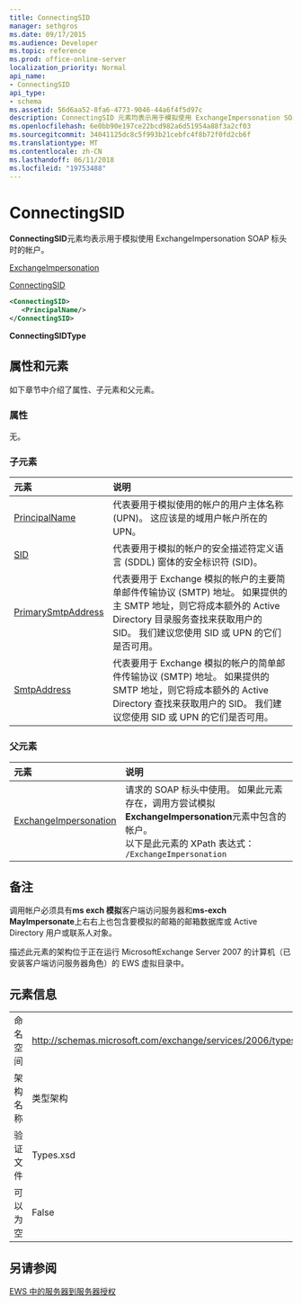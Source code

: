 ```yaml
---
title: ConnectingSID
manager: sethgros
ms.date: 09/17/2015
ms.audience: Developer
ms.topic: reference
ms.prod: office-online-server
localization_priority: Normal
api_name:
- ConnectingSID
api_type:
- schema
ms.assetid: 56d6aa52-8fa6-4773-9046-44a6f4f5d97c
description: ConnectingSID 元素均表示用于模拟使用 ExchangeImpersonation SOAP 标头时的帐户。
ms.openlocfilehash: 6e0bb90e197ce22bcd982a6d51954a88f3a2cf03
ms.sourcegitcommit: 34041125dc8c5f993b21cebfc4f8b72f0fd2cb6f
ms.translationtype: MT
ms.contentlocale: zh-CN
ms.lasthandoff: 06/11/2018
ms.locfileid: "19753488"
---
```

# <a name="connectingsid"></a>ConnectingSID

**ConnectingSID**元素均表示用于模拟使用 ExchangeImpersonation SOAP 标头时的帐户。 
  
[ExchangeImpersonation](exchangeimpersonation.md)
  
[ConnectingSID](connectingsid.md)
  
```xml
<ConnectingSID>
   <PrincipalName/>
</ConnectingSID>
```

 **ConnectingSIDType**
## <a name="attributes-and-elements"></a>属性和元素

如下章节中介绍了属性、子元素和父元素。
  
### <a name="attributes"></a>属性

无。
  
### <a name="child-elements"></a>子元素

|**元素**|**说明**|
|:-----|:-----|
|[PrincipalName](principalname.md) <br/> |代表要用于模拟使用的帐户的用户主体名称 (UPN)。 这应该是的域用户帐户所在的 UPN。  <br/> |
|[SID](sid.md) <br/> |代表要用于模拟的帐户的安全描述符定义语言 (SDDL) 窗体的安全标识符 (SID)。  <br/> |
|[PrimarySmtpAddress](primarysmtpaddress.md) <br/> |代表要用于 Exchange 模拟的帐户的主要简单邮件传输协议 (SMTP) 地址。 如果提供的主 SMTP 地址，则它将成本额外的 Active Directory 目录服务查找来获取用户的 SID。 我们建议您使用 SID 或 UPN 的它们是否可用。  <br/> |
|[SmtpAddress](smtpaddress.md) <br/> |代表要用于 Exchange 模拟的帐户的简单邮件传输协议 (SMTP) 地址。 如果提供的 SMTP 地址，则它将成本额外的 Active Directory 查找来获取用户的 SID。 我们建议您使用 SID 或 UPN 的它们是否可用。  <br/> |
   
### <a name="parent-elements"></a>父元素

|**元素**|**说明**|
|:-----|:-----|
|[ExchangeImpersonation](exchangeimpersonation.md) <br/> |请求的 SOAP 标头中使用。 如果此元素存在，调用方尝试模拟**ExchangeImpersonation**元素中包含的帐户。  <br/> 以下是此元素的 XPath 表达式：  <br/>  `/ExchangeImpersonation` <br/> |
   
## <a name="remarks"></a>备注

调用帐户必须具有**ms exch 模拟**客户端访问服务器和**ms-exch MayImpersonate**上右右上也包含要模拟的邮箱的邮箱数据库或 Active Directory 用户或联系人对象。 
  
描述此元素的架构位于正在运行 MicrosoftExchange Server 2007 的计算机（已安装客户端访问服务器角色）的 EWS 虚拟目录中。
  
## <a name="element-information"></a>元素信息

|||
|:-----|:-----|
|命名空间  <br/> |http://schemas.microsoft.com/exchange/services/2006/types  <br/> |
|架构名称  <br/> |类型架构  <br/> |
|验证文件  <br/> |Types.xsd  <br/> |
|可以为空  <br/> |False  <br/> |
   
## <a name="see-also"></a>另请参阅



[EWS 中的服务器到服务器授权](http://msdn.microsoft.com/library/f1610a20-672d-448b-8c00-5b0fbcaf31cb%28Office.15%29.aspx)

